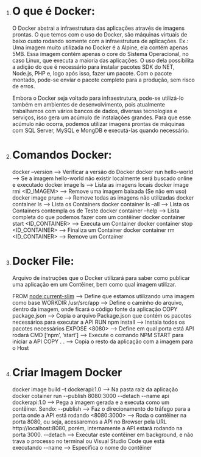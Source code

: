 1. # O que é Docker:
    O Docker abstrai a infraestrutura das aplicações através de imagens prontas. O que
    temos com o uso do Docker, são máquinas virtuais de baixo custo rodando somente
    com a infraestrutura de aplicações.
    Ex.: Uma imagem muito utilizada no Docker é a Alpine, ela contém apenas 5MB. Essa
    imagem contém apenas o core do Sistema Operacional, no caso Linux, que executa a
    maioria das aplicações. O uso dela possibilita a adição do que é necessário para instalar
    pacotes SDK do NET, Node.js, PHP e, logo após isso, fazer um pacote. Com o pacote
    montado, pode-se enviar o pacote completo para a produção, sem risco de erros.
    
    Embora o Docker seja voltado para infraestrutura, pode-se utilizá-lo também em
    ambientes de desenvolvimento, pois atualmente trabalhamos com vários bancos de
    dados, diversas tecnologias e serviços, isso gera um acúmulo de instalações grandes.
    Para que esse acúmulo não ocorra, podemos utilizar imagens prontas de máquinas com
    SQL Server, MySQL e MongDB e executá-las quando necessário.

2. # Comandos Docker:
    docker –version                 --> Verificar a versão do Docker
    docker run hello-world          --> Se a imagem hello-world não existir localmente será buscado online e executado
    docker image ls                 --> Lista as imagens locais
    docker image rmi <ID_IMAGEM>    --> Remove uma imagem baixada (Se não em uso)
    docker image prune              --> Remove todas as imagens não utilizadas
    docker container ls             --> Lista os Containers
    docker container ls –all        --> Lista os Containers contempla os de Teste
    docker container –help          --> Lista completa do que podemos fazer com um contêiner
    docker container start <ID_CONTAINER> --> Executa um Container
    docker container stop <ID_CONTAINER>  --> Finaliza um Container
    docker container rm <ID_CONTAINER>    --> Remove um Container

3. # Docker File:
    Arquivo de instruções que o Docker utilizará para saber como publicar uma aplicação em um Contêiner, 
    bem como qual imagem utilizar.

    FROM <node:current-slim> --> Define que estamos utilizando uma imagem como base
    WORKDIR /usr/src/app     --> Define o caminho do arquivo, dentro da imagem, onde ficará o código fonte da aplicação
    COPY package.json        --> Copia o arquivo Package.json que contém os pacotes necessários para executar a API
    RUN npm install          --> Instala todos os pacotes necessários
    EXPOSE <8080>            --> Define em qual porta está API rodará
    CMD [‘npm’, ‘start’]     --> Execute o comando NPM START para iniciar a API
    COPY . .                 --> Copia o resto da aplicação com a imagem para o Host

4. # Criar Imagem Docker
    docker image build –t dockerapi:1.0 --> Na pasta raíz da aplicação 
    docker cotainer run --publish 8080:3000 --detach --name api dockerapi:1.0 --> Pega a imagem gerada e a executa como um contêiner.
        Sendo:
            --publish   --> Faz o direcionamento do tráfego para a porta onde a API está rodando
            <8080:3000> --> Roda o contêiner na porta 8080, ou seja, acessaremos a API no Browser pela URL http://localhost:8080, porém, internamente a API estará rodando na porta 3000.
            --detach    --> Executar este contêiner em background, e não trava o processo no terminal ou Visual Studio Code que está executando
            --name      --> Especifica o nome do contêiner 

